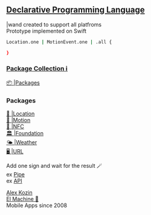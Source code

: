 ## **[Declarative Programming Language](https://github.com/The-Wand/Wand)**

|wand created to support all platfroms   
Prototype implemented on Swift

```bash looks great in the Markdown file
Location.one | MotionEvent.one | .all {

}
```

### [Package Collection ℹ️](https://swiftpackageindex.com/package-collections)
[📦 |Packages](https://raw.githubusercontent.com/The-Wand/Wand/main/collection.json)   

### Packages
[🔖 |Location](https://github.com/The-Wand/Location)   
[🏃 |Motion](https://github.com/The-Wand/Motion)   
[📡 |NFC](https://github.com/The-Wand/NFC)   
[🏛️ |Foundation](https://github.com/The-Wand/Foundation)   
[🌤️ |Weather](https://github.com/The-Wand/Weather)   
[🖥️ |URL](https://github.com/The-Wand/URL)   

Add one sign and wait for the result 🪄   
ex [Pipe](https://github.com/The-Wand/Pipe)   
ex [API](https://github.com/The-Wand/iOS-API-Wrapper)   

[Alex Kozin](mailto:al@el-machine.com)  
[El Machine 🤖](https://el-machine.com)  
Mobile Apps since 2008
